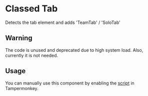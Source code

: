 # Classed Tab

Detects the tab element and adds 'TeamTab' / 'SoloTab'

## Warning

The code is unused and deprecated due to high system load. Also, currently it is not needed.

## Usage

You can manually use this component by enabling the [script](https://raw.githubusercontent.com/Neutrxl/Themed/main/Battle/BattleTab/ClassedTab/ClassedTab.user.js) in Tampermonkey.